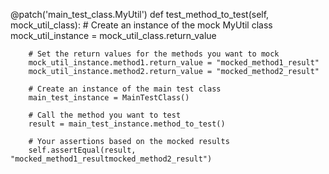 @patch('main_test_class.MyUtil')
    def test_method_to_test(self, mock_util_class):
        # Create an instance of the mock MyUtil class
        mock_util_instance = mock_util_class.return_value

        # Set the return values for the methods you want to mock
        mock_util_instance.method1.return_value = "mocked_method1_result"
        mock_util_instance.method2.return_value = "mocked_method2_result"

        # Create an instance of the main test class
        main_test_instance = MainTestClass()

        # Call the method you want to test
        result = main_test_instance.method_to_test()

        # Your assertions based on the mocked results
        self.assertEqual(result, "mocked_method1_resultmocked_method2_result")
